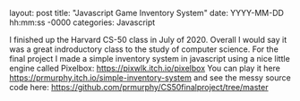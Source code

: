 layout: post
title: "Javascript Game Inventory System"
date: YYYY-MM-DD hh:mm:ss -0000
categories: Javascript

I finished up the Harvard CS-50 class in July of 2020. Overall I would say it was a great indroductory class to the study of computer science. For the final project 
I made a simple inventory system in javascript using a nice little engine called Pixelbox: https://pixwlk.itch.io/pixelbox
You can play it here https://prmurphy.itch.io/simple-inventory-system
and see the messy source code here: https://github.com/prmurphy/CS50finalproject/tree/master
